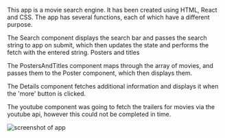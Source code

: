 This app is a movie search engine. It has been created using HTML, React and CSS. The app has several functions, each of which have a different purpose.

The Search component displays the search bar and passes the search string to app on submit, which then updates the state and performs the fetch with the entered string.
Posters and titles

The PostersAndTitles component maps through the array of movies, and passes them to the Poster component, which then displays them.

The Details component fetches additional information and displays it when the 'more' button is clicked.

The youtube component was going to fetch the trailers for movies via the youtube api, however this could not be completed in time.

![screenshot of app](https://image.ibb.co/frM5eK/Screen_Shot_2018_10_01_at_08_42_21.png")

